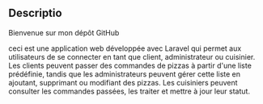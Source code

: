 
## Descriptio

Bienvenue sur mon dépôt GitHub 

ceci est une application web développée avec Laravel qui permet aux utilisateurs de se connecter en tant que client, administrateur ou cuisinier. Les clients peuvent passer des commandes de pizzas à partir d'une liste prédéfinie, tandis que les administrateurs peuvent gérer cette liste en ajoutant, supprimant ou modifiant des pizzas. Les cuisiniers peuvent consulter les commandes passées, les traiter et mettre à jour leur statut.
